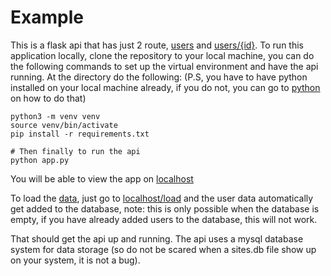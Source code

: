 # Example

This is a flask api that has just 2 route, [users]("/api/users") and [users/{id}]("/api/users/{id}").
To run this application locally, clone the repository to your local machine, you can do the following commands to set up the virtual environment and have the api running. At the directory do the following: (P.S, you have to have python installed on your local machine already, if you do not, you can go to [python](https://python.org/downloads) on how to do that)

```terminal
python3 -m venv venv
source venv/bin/activate
pip install -r requirements.txt

# Then finally to run the api
python app.py
```

You will be able to view the app on [localhost]("http://localhost/v1")

To load the [data](./data.csv), just go to [localhost/load]("http://localhost/v1/load") and the user data automatically get added to the database, note: this is only possible when the database is empty, if you have already added users to the database, this will not work.

That should get the api up and running. The api uses a mysql database system for data storage (so do not be scared when a sites.db file show up on your system, it is not a bug).
